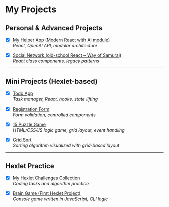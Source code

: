 # My Projects

## Personal & Advanced Projects

- [x] [My Helper App (Modern React with AI module)](https://github.com/SamIlias/my-helper-app-05-2025)  
       _React, OpenAI API, modular architecture_

- [x] [Social Network (old-school React – Way of Samurai)](https://github.com/SamIlias/react-app-social-network_02_2025)  
       _React class components, legacy patterns_

---

## Mini Projects (Hexlet-based)

- [x] [Todo App](https://github.com/SamIlias/todos_02_2025)  
       _Task manager, React, hooks, state lifting_

- [x] [Registration Form](https://github.com/SamIlias/registrationForm)  
       _Form validation, controlled components_

- [x] [15 Puzzle Game](https://github.com/SamIlias/game-15-puzzle_01_2025)  
       _HTML/CSS/JS logic game, grid layout, event handling_

- [x] [Grid Sort](https://github.com/SamIlias/grid-sort)  
       _Sorting algorithm visualized with grid-based layout_

---

## Hexlet Practice

- [x] [My Hexlet Challenges Collection](https://github.com/SamIlias/my-challenges)  
       _Coding tasks and algorithm practice_

- [x] [Brain Game (First Hexlet Project)](https://github.com/SamIlias/brain-game)  
       _Console game written in JavaScript, CLI logic_

